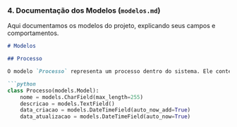 
### 4. **Documentação dos Modelos (`modelos.md`)**

Aqui documentamos os modelos do projeto, explicando seus campos e comportamentos.

```markdown
# Modelos

## Processo

O modelo `Processo` representa um processo dentro do sistema. Ele contém os seguintes campos:

```python
class Processo(models.Model):
    nome = models.CharField(max_length=255)
    descricao = models.TextField()
    data_criacao = models.DateTimeField(auto_now_add=True)
    data_atualizacao = models.DateTimeField(auto_now=True)
